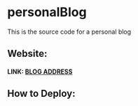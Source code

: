 # personalBlog

This is the source code for a personal blog

## Website: 
#### LINK: [BLOG ADDRESS](yuhaodai.com:8080)

## How to Deploy:
